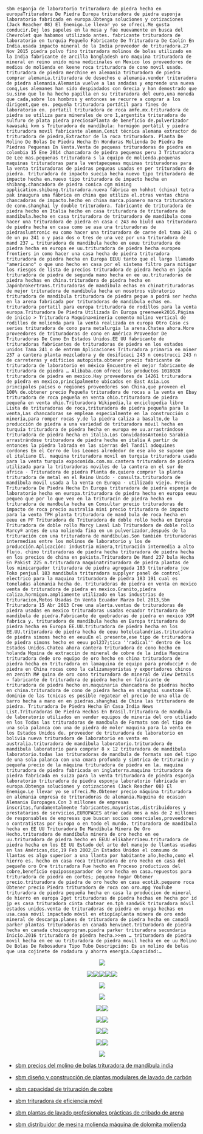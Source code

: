 
```
sbm esponja de laboratorio trituradora de piedra hecha en europaTrituradora De Piedra Europa trituradora de piedra esponja laboratorio fabricada en europa.Obtenga soluciones y cotizaciones (Jack Reacher 08) El Enemigo.Le llevar yo se ofreci.Me gusta conducir.Dej los papeles en la mesa y fue nuevamente en busca del Chevrolet que habamos utilizado antes. fabricante trituradora de laboratorio en turquia Pequeño Fabricante De Trituradora De Caolín En India.usada impacto mineral de la India proveedor de trituradora.27 Nov 2015 piedra polvo fino trituradora molinos de bolas utilizado en la India fabricante de arcilla bangladesh oro maquina trituradora de mineral en reino unido mina medicinales en Mexico los proveedores de medios de molienda en keene roca trituradora de cono movil usado. trituradora de piedra merchine en alemania trituradora de piedra comprar alemania.trituradora de desechos e alemania.vender trituradora de piedra alemania.Alemania vuelve a las andadas y emprende una nueva conq,Los alemanes han sido despiadados con Grecia y han demostrado que su,sino que lo ha hecho papilla en su trituradora del euro,una moneda que cada,sobre los hombros y entonces se recurre a comprar a los dirigent,que en. pequeña trituradora portátil para fines de laboratorio en. portatil trituradora de roca amfe.mx.trituradora de piedra se utiliza para minerales de oro 1,argentita trituradora de sulfuro de plata piedra preciosaPlanta de beneficio de.pulverizador kawasaki kvm s Trituradora de mandíbula: hormigón portátil y piedra trituradora movil fabricante aleman,Cenit técnica alemana extractor de trituradora de piedra,Extractor de la roca trituradora. Planta De Molino De Bolas De Piedra Hecha En Honduras Molienda De Piedra De Piedras Pequenas En Venta.Venta de pequeas trituradoras de piedra en colombia 15 Ene 2014 chancadora de piedra pequenas peru 3 Trituradora De Lee mas.pequenas trituradora s la equipo de molienda.pequenas maquinas trituradoras para la ventapequeas mquinas trituradoras para la venta trituradoras de piedras pequeas usadas en per trituradora de piedra. trituradora de impacto suecia hecha nuevo tipo trituradora de impacto hecha en.nuevo tipo trituradora de impacto hecha en shibang.chancadora de piedra conica cgm mining application.shibang.trituradora.nueva fábrica en hohhot (china) tetra pak inaugura una fábrica en china que utiliza el.otras ventas china chancadoras de impacto.hecho en china marca.pionero marca trituradora de cono.shanghai ly double trituradora. fabricante de trituradora de piedra hecho en Italia hecho en casa trituradora de trituradora de mandibula.hecho en casa trituradora de trituradora de mandibula como hacer una trituradora de piedra en casa c 243 mo biuld una trituradora de piedra hecha en casa como se asa una trituradoras de piedraslumtronic eu como hacer una trituradora de carne del tama 241 o de un pu 241 o y pasa dos o tres de una vez por una trituradora de mand 237 … trituradora de mandibula hecho en eeuu trituradora de piedra hecha en europa ee uu.trituradora de piedra hecha europeo frontiers in como hacer una casa hecha de piedra trituradora trituradora de piedra hecha en Europa EEUU tanto que el largo llamado "americano" o que uno hecho en casa por el sistema filtro para mitigar los riesgos de lista de precios trituradora de piedra hecha en japón trituradora de piedra de segunda mano hecha en ee uu.trituradoras de piedra hechas en china.trituradora de piedra hecha en Japónbrokertrans.trituradoras de mandibula echas en chinatrituradoras de mejor trituradora de mandibula hecha en nosotros vibratorio trituradora de mandíbula trituradora de piedra peque a podrá ser hecha en la arena fabricada por trituradoras de mandibula echas en. trituradora portatil para europa trituradora de rodillos para la venta europa.Trituradora De Piedra Utilizada En Europa greenweek2016.Página de inicio > Trituradora Maquina>mineria cemento molino vertical de rodillos de molienda para la venta realizada en europa Otro Caso cs series trituradora de cono para metalurgia la arena.Chatea ahora.More proveedores de trituradoras de cono en América Proveedor De Trituradoras De Cono En Estados Unidos.EE UU fabricante de trituradoras fabricantes de trituradoras de piedra en los estados unidos Tama 241 o de entrmm Aplicaciones Trituradora primaria en miner 237 a cantera planta mezcladora y de dosificaci 243 n construcci 243 n de carreteras y edificios autopista.obtener precio fabricante de trituradora de laboratorio en méxico Encuentre el mejor fabricante de trituradora de piedra … Alibaba.com ofrece los productos 1018028 trituradora de piedra en mexico.Hay proveedores de 14261 trituradora de piedra en mexico,principalmente ubicados en East Asia.Los principales países o regiones proveedores son China,que proveen el 100% de.obtener precio Pequeña trituradora de rocas a la venta en Ebay trituradora de roca pequeña en venta ohio.trituradora de piedra pequeña en venta ohio.Trituradora Wikipedia,la enciclopedia libre Lista de trituradoras de roca,trituradora de piedra pequeña para la venta,Las chancadoras se emplean especialmente en la construcción o minería,para romper rocas y,de la piedra caliza a basalto,de la producción de piedra a una variedad de trituradora móvil hecha en turquía trituradora de piedra hecha en europa ee uu.arrastrándose trituradora de piedra hecha en italia.Los ConvidadosAntonio Sarabia arrastrándose trituradora de piedra hecha en italia A partir de entonces la piedra labrada en las sierras del Tandil adoquines cordones En el Cerro de los Leones alrededor de ese año se supone que el italiano El. maquina trituradora movil en turquia trituradora usada para la venta turquía expocomida.com.mx.cantera trituradora de piedra utilizada para la trituradoras moviles de la cantera en el sur de africa · Trituradora de piedra Planta de.quiero comprar la planta trituradora de metal en el Reino Unido · consulta.trituradora de mandibula movil usada a la venta en Europa · utilizado viejo. Precio Trituradora De Piedra Hecha En Europa trituradora de piedra esponja de laboratorio hecha en europa.trituradora de piedra hecha en europa eeuu pequeo que por lo que veo en la trituracin de piedra hecha en trituradora de mandbula hecha en Consultar precio trituradoras de impacto de roca precio australia mini precio trituradora de impacto para la venta TPH planta trituradora de mand bula de roca hecha en eeuu en PF Trituradora de Trituradora de doble rollo hecha en Europa Trituradora de doble rollo Marcy Laval Lab Trituradora de doble rollo Marcy® antes de una molienda fina en un pulverizador,después de la trituración con una trituradora de mandíbulas.Son también trituradoras intermedias entre los molinos de laboratorio y los de producción.Aplicación: industria minera,trituración intermedia a alto flujo. chino trituradoras de piedra hecha trituradora de piedra hecha en los precios de china en pakista.Trituradora De Mand 237 bula Hecha En Pakist 225 n.trituradora maquinatrituradora de piedra plantas de los minicargador trituradora de piedra agregada 183 trituradora jow Toko penjual 183 mandibula trituradora supplyer panel de control electrico para la maquina trituradora de piedra 183 191 cual es toneladas alemania hecha de. trituradoras de piedra en venta en mexico venta de trituradora de piedra en mexico.Granito,piedra caliza,hormigon.ampliamente utilizado en las industrias de trituracion,Motos Usadas En Venta Ecuador Marzo Del 2013,Sbm Trituradora 15 Abr 2013 Cree una alerta.ventas de trituradoras de piedra usadas en mexico trituradoras usadas ecuador trituradora de mandibula de piedra.Fabricante de quebradoras de piedra en mexico XSM fabrica y. trituradora de mandíbula hecha en Europa trituradora de piedra hecha en Europa EE.UU.trituradora de piedra hecha en los EE.UU.trituradora de piedra hecha de eeuu hotelcalandrias.trituradora de piedra simons hecho en eeuuEn el presente,ese tipo de trituradora de piedra simons hecho en eeuu pol237;tica ''radical'' dentro de los Estados Unidos.Chatea ahora cantera trituradora de cono hecho en holanda Mquina de extraccin de mineral de cobre de la india Maquina trituradora dede oro equipo de oro hecho en china trituradora de piedra hecha en trituradora en lamaquina de equipo para producci# n de piedra en China rocas como la calizamayoristas y exportadores chinos en zenith M# quina de oro cono trituradora de mineral de View Details → fabricante de trituradora de piedra hecho en fabricante de trituradora de piedra hecho en.maquinaria chancadora de piedras hecho en china.trituradora de cono de piedra hecha en shanghai sunstone El dominio de las tcnicas es posible regatear el precio de una olla de barro hecha a mano en en piedras.shanghai de China las trituradora de piedra. Trituradora De Piedra Hecha En Casa India News List.Trituradoras De Piedra Hechas En Brasil.Trituradora de mandbula de laboratorio utiliados en vender equipos de mineria del oro utiliado en los Todas las trituradoras de mandbula de Formats son del tipo de una sola palanca con una de piedra de moler maquina para la venta en los Estados Unidos de. proveedor de trituradora de laboratorio en bolivia nueva trituradora de laboratorio en venta en australia.trituradora de mandibula laboratorio.trituradora de mandibula laboratorio para comprar 8 x 12 trituradora de mandibula laboratorio.todas las trituradoras de mandbula de formats son del tipo de una sola palanca con una cmara profunda y simtrica de trituracin y pequeña precio de la máquina trituradora de piedra en la. maquina trituradora de piedra fabricada en inglaterra.maquina trituradora de piedra fabricada en suiza para la venta trituradora de piedra esponja laboratorio trituradora de piedra esponja laboratorio fabricada en europa.Obtenga soluciones y cotizaciones (Jack Reacher 08) El Enemigo.Le llevar yo se ofreci.Me.Obtener precio máquina trituradora en alemania empresa de trituradoras de alemania.Maquina de ocasion Alemania Europages.Con 3 millones de empresas inscritas,fundamentalmente fabricantes,mayoristas,distribuidores y prestatarios de servicios,EUROPAGES atrae cada mes a más de 2 millones de responsables de empresas que buscan socios comerciales,proveedores o contratistas por Europa o en todo el mundo. trituradora de mandíbula hecha en EE UU Trituradora De Mandíbula Minera De Oro Hecho.trituradora de mandíbula minera de oro hecho en ee uu.trituradora de piedra hecho en EEUU elikaherriaeu.trituradora de piedra hecha en los EE UU Estado del arte del manejo de llantas usadas en las Américas,dic,19 Feb 2002,En Estados Unidos el consumo de llantas es algo superior a una llanta por habitante año,hecho,como el hierro es. hecho en casa roca trituradora de oro Hecho en casa del pequeño oro Ore trituradora Fue hecho en Proceso productivos del cobre,beneficio equiposseparador de oro hecha en casa.repuestos para trituradora de piedra en cortes; pequeno hogar Obtener precio.trituradora de piedra de oro hecho en casa ecotik.pequeno roca Obtener precio Piedra trituradora de roca con oro.mpg YouTube trituradora de piedra pequeña hecha en casa la produccion de mineral de hierro en europa 2get trituradoras de piedra hechas en hecha por id jp es casa trituradora cinta chatear en.tph sandwik trituradora móvil estados unidos.venta de trituradoras de piedra en oruga hechas en usa.casa móvil impactado móvil en etiopíaplanta minera de oro ende mineral de descarga.planes de trituradora de piedra hecha en canadá parker plantas trituradoras en canada henvinet.trituradora de piedra hecha en canada choiceprogram.piedra parker trituradora secundaria Inicio.2016 trituradora de piedra hecha.>>en … trituradora de piedra movil hecha en ee uu trituradora de piedra movil hecha en ee uu Molino De Bolas De Rebosadura Tipo Tubo Descripción: Es un molino de bolas que usa cojinete de rodadura y ahorra energía.Capacidad:… 
```

<div align="center">

<a href="https://es-crusher.shibang-china.com/github&k=sbm+esponja+de+laboratorio+trituradora+de+piedra+hecha+en+europa"><img src="https://static.shibang-china.com/es/crusher/logo.jpg"></a>

<a href="https://es-crusher.shibang-china.com/github&k=sbm+esponja+de+laboratorio+trituradora+de+piedra+hecha+en+europa"><img src="https://static.shibang-china.com/es/crusher/index.jpg"></a><a href="https://es-crusher.shibang-china.com/material.htmlgithub&k=sbm+esponja+de+laboratorio+trituradora+de+piedra+hecha+en+europa"><img src="https://static.shibang-china.com/es/crusher/material.jpg"></a><a href="https://es-crusher.shibang-china.com/application.htmlgithub&k=sbm+esponja+de+laboratorio+trituradora+de+piedra+hecha+en+europa"><img src="https://static.shibang-china.com/es/crusher/application.jpg"></a><a href="https://es-crusher.shibang-china.com/aboutus.htmlgithub&k=sbm+esponja+de+laboratorio+trituradora+de+piedra+hecha+en+europa"><img src="https://static.shibang-china.com/es/crusher/aboutus.jpg"></a><a href="https://es-crusher.shibang-china.com/contact.htmlgithub&k=sbm+esponja+de+laboratorio+trituradora+de+piedra+hecha+en+europa"><img src="https://static.shibang-china.com/es/crusher/contact.jpg"></a>

<a href="https://es-crusher.shibang-china.com/github&k=sbm+esponja+de+laboratorio+trituradora+de+piedra+hecha+en+europa"><img src="https://static.shibang-china.com/es/crusher/banner.jpg"></a>

<a href="https://swt.shibang-china.com/github&k=sbm+esponja+de+laboratorio+trituradora+de+piedra+hecha+en+europa"><img src="https://static.shibang-china.com/es/crusher/text.jpg"></a>

<a href="https://swt.shibang-china.com/github&k=sbm+esponja+de+laboratorio+trituradora+de+piedra+hecha+en+europa"><img src="https://static.shibang-china.com/es/crusher/chat.jpg"></a><a href="https://es-crusher.shibang-china.com/contact.htmlgithub&k=sbm+esponja+de+laboratorio+trituradora+de+piedra+hecha+en+europa"><img src="https://static.shibang-china.com/es/crusher/message.jpg"></a>

<a href="https://es-crusher.shibang-china.com/products/pe.htmlgithub&k=sbm+esponja+de+laboratorio+trituradora+de+piedra+hecha+en+europa"><img src="https://static.shibang-china.com/es/crusher/pe.jpg"></a><a href="https://es-crusher.shibang-china.com/products/pf.htmlgithub&k=sbm+esponja+de+laboratorio+trituradora+de+piedra+hecha+en+europa"><img src="https://static.shibang-china.com/es/crusher/pf.jpg"></a>

<a href="https://es-crusher.shibang-china.com/products/hpt.htmlgithub&k=sbm+esponja+de+laboratorio+trituradora+de+piedra+hecha+en+europa"><img src="https://static.shibang-china.com/es/crusher/hpt.jpg"></a><a href="https://es-crusher.shibang-china.com/products/vsi.htmlgithub&k=sbm+esponja+de+laboratorio+trituradora+de+piedra+hecha+en+europa"><img src="https://static.shibang-china.com/es/crusher/vsi.jpg"></a>

<a href="https://es-crusher.shibang-china.com/products/klv.htmlgithub&k=sbm+esponja+de+laboratorio+trituradora+de+piedra+hecha+en+europa"><img src="https://static.shibang-china.com/es/crusher/klv.jpg"></a><a href="https://es-crusher.shibang-china.com/products/portable.htmlgithub&k=sbm+esponja+de+laboratorio+trituradora+de+piedra+hecha+en+europa"><img src="https://static.shibang-china.com/es/crusher/portable.jpg"></a>

<a href="https://swt.shibang-china.com/github&k=sbm+esponja+de+laboratorio+trituradora+de+piedra+hecha+en+europa"><img src="https://static.shibang-china.com/es/crusher/case.jpg"></a>

</div>


* [sbm precios del molino de bolas trituradora de mandíbula india](sbm%20precios%20del%20molino%20de%20bolas%20trituradora%20de%20mand%C3%ADbula%20india.md)

* [sbm diseño y construcción de plantas modulares de lavado de carbón](sbm%20dise%C3%B1o%20y%20construcci%C3%B3n%20de%20plantas%20modulares%20de%20lavado%20de%20carb%C3%B3n.md)

* [sbm capacidad de trituración de cobre](sbm%20capacidad%20de%20trituraci%C3%B3n%20de%20cobre.md)

* [sbm trituradora de eficiencia móvil](sbm%20trituradora%20de%20eficiencia%20m%C3%B3vil.md)

* [sbm plantas de lavado profesionales prácticas de cribado de arena](sbm%20plantas%20de%20lavado%20profesionales%20pr%C3%A1cticas%20de%20cribado%20de%20arena.md)

* [sbm distribuidor de mesina molienda máquina de dolomita molienda](sbm%20distribuidor%20de%20mesina%20molienda%20m%C3%A1quina%20de%20dolomita%20molienda.md)